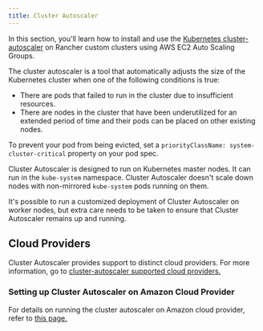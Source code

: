 ```yaml
---
title: Cluster Autoscaler
---
```


<head>
  <link rel="canonical" href="https://ranchermanager.docs.rancher.com/pages-for-subheaders/install-cluster-autoscaler"/>
</head>

In this section, you'll learn how to install and use the [Kubernetes cluster-autoscaler](https://github.com/kubernetes/autoscaler/blob/master/cluster-autoscaler/) on Rancher custom clusters using AWS EC2 Auto Scaling Groups.

The cluster autoscaler is a tool that automatically adjusts the size of the Kubernetes cluster when one of the following conditions is true:

* There are pods that failed to run in the cluster due to insufficient resources.
* There are nodes in the cluster that have been underutilized for an extended period of time and their pods can be placed on other existing nodes.

To prevent your pod from being evicted, set a `priorityClassName: system-cluster-critical` property on your pod spec.

Cluster Autoscaler is designed to run on Kubernetes master nodes. It can run in the `kube-system` namespace. Cluster Autoscaler doesn't scale down nodes with non-mirrored `kube-system` pods running on them.

It's possible to run a customized deployment of Cluster Autoscaler on worker nodes, but extra care needs to be taken to ensure that Cluster Autoscaler remains up and running.

## Cloud Providers

Cluster Autoscaler provides support to distinct cloud providers. For more information, go to [cluster-autoscaler supported cloud providers.](https://github.com/kubernetes/autoscaler/tree/master/cluster-autoscaler#deployment)

### Setting up Cluster Autoscaler on Amazon Cloud Provider

For details on running the cluster autoscaler  on Amazon cloud provider, refer to [this page.](../how-to-guides/advanced-user-guides/manage-clusters/install-cluster-autoscaler/use-aws-ec2-auto-scaling-groups.md)

